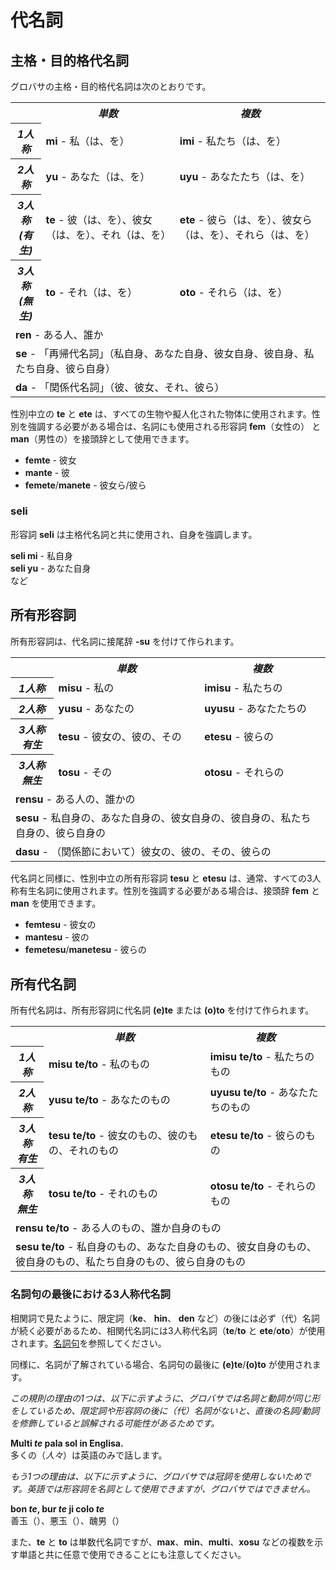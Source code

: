 <h1>代名詞</h1>
<p>
</p>
<h2>主格・目的格代名詞</h2>
<p>グロバサの主格・目的格代名詞は次のとおりです。</p>
<table style="width:100%">
	<tbody>
		<tr>
			<td></td>
			<th><b><i>単数</i></b></th>
			<th><b><i>複数</i></b></th>
		</tr>
		<tr>
			<th><b><i>1人称</i></b></th>
			<td><b>mi</b> - 私（は、を）</td>
			<td><b>imi</b> - 私たち（は、を）</td>
		</tr>
		<tr>
			<th><b><i>2人称</i></b></th>
			<td><b>yu</b> - あなた（は、を）</td>
			<td><b>uyu</b> - あなたたち（は、を）</td>
		</tr>
		<tr>
			<th><b><i>3人称<br />(有生)</i></b></th>
			<td><b>te</b> - 彼（は、を）、彼女（は、を）、それ（は、を）</td>
			<td><b>ete</b> - 彼ら（は、を）、彼女ら（は、を）、それら（は、を）</td>
		</tr>
		<tr>
			<th><b><i>3人称<br />(無生)</i></b></th>
			<td><b>to</b> - それ（は、を）</td>
			<td><b>oto</b> - それら（は、を）</td>
		</tr>
		<tr>
		</tr>
		<tr>
			<td colspan="3"><b>ren</b> - ある人、誰か</td>
		</tr>
		<tr>
			<td colspan="3"><b>se</b> - 「再帰代名詞」（私自身、あなた自身、彼女自身、彼自身、私たち自身、彼ら自身） </td>
		</tr>
		<tr>
			<td colspan="3"><b>da</b> - 「関係代名詞」（彼、彼女、それ、彼ら）</td>
		</tr>
	</tbody>
</table>
<p>性別中立の <strong>te</strong> と <strong>ete</strong> は、すべての生物や擬人化された物体に使用されます。性別を強調する必要がある場合は、名詞にも使用される形容詞
	<strong>fem</strong>（女性の） と <strong>man</strong>（男性の）を接頭辞として使用できます。</p>
<ul>
	<li><strong>femte</strong> - 彼女</li>
	<li><strong>mante</strong> - 彼</li>
	<li><strong>femete</strong>/<strong>manete</strong> - 彼女ら/彼ら</li>
</ul>
<h3>seli</h3>
<p>形容詞 <strong>seli</strong> は主格代名詞と共に使用され、自身を強調します。</p>
<p><strong>seli mi</strong> - 私自身<br />
	<strong>seli yu</strong> - あなた自身<br /> など
</p>
<h2>所有形容詞 <span id="suyali_sifalexi"></span></h2>
<p>所有形容詞は、代名詞に接尾辞 <strong>-su</strong> を付けて作られます。</p>
<table style="width:100%">
	<tbody>
		<tr>
			<td></td>
			<th><b><i>単数</i></b></th>
			<th><b><i>複数</i></b></th>
		</tr>
		<tr>
			<th><b><i>1人称</i></b></th>
			<td><b>misu</b> - 私の</td>
			<td><b>imisu</b> - 私たちの</td>
		</tr>
		<tr>
			<th><b><i>2人称</i></b></th>
			<td><b>yusu</b> - あなたの</td>
			<td><b>uyusu</b> - あなたたちの</td>
		</tr>
		<tr>
			<th><b><i>3人称<br />有生</i></b></th>
			<td><b>tesu</b> - 彼女の、彼の、その</td>
			<td><b>etesu</b> - 彼らの</td>
		</tr>
		<tr>
			<th><b><i>3人称<br />無生</i></b></th>
			<td><b>tosu</b> - その</td>
			<td><b>otosu</b> - それらの</td>
		</tr>
		<tr>
		</tr>
		<tr>
			<td colspan="3"><b>rensu</b> - ある人の、誰かの</td>
		</tr>
		<tr>
			<td colspan="3"><b>sesu</b> - 私自身の、あなた自身の、彼女自身の、彼自身の、私たち自身の、彼ら自身の </td>
		</tr>
		<tr>
			<td colspan="3"><b>dasu</b> - （関係節において）彼女の、彼の、その、彼らの</td>
		</tr>
	</tbody>
</table>
<p>代名詞と同様に、性別中立の所有形容詞 <strong>tesu</strong> と <strong>etesu</strong> は、通常、すべての3人称有生名詞に使用されます。性別を強調する必要がある場合は、接頭辞
	<strong>fem</strong> と <strong>man</strong> を使用できます。</p>
<ul>
	<li><strong>femtesu</strong> - 彼女の</li>
	<li><strong>mantesu</strong> - 彼の</li>
	<li><strong>femetesu</strong>/<strong>manetesu</strong> - 彼らの</li>
</ul>
<h2>所有代名詞</h2>
<p>所有代名詞は、所有形容詞に代名詞 <strong>(e)te</strong> または <strong>(o)to</strong> を付けて作られます。</p>
<table style="width:100%">
	<tbody>
		<tr>
			<td></td>
			<th><b><i>単数</i></b></th>
			<th><b><i>複数</i></b></th>
		</tr>
		<tr>
			<th><b><i>1人称</i></b></th>
			<td><b>misu te/to</b> - 私のもの</td>
			<td><b>imisu te/to</b> - 私たちのもの</td>
		</tr>
		<tr>
			<th><b><i>2人称</i></b></th>
			<td><b>yusu te/to</b> - あなたのもの</td>
			<td><b>uyusu te/to</b> - あなたたちのもの</td>
		</tr>
		<tr>
			<th><b><i>3人称<br />有生</i></b></th>
			<td><b>tesu te/to</b> - 彼女のもの、彼のもの、それのもの</td>
			<td><b>etesu te/to</b> - 彼らのもの</td>
		</tr>
		<tr>
			<th><b><i>3人称<br />無生</i></b></th>
			<td><b>tosu te/to</b> - それのもの</td>
			<td><b>otosu te/to</b> - それらのもの</td>
		</tr>
		<tr>
		</tr>
		<tr>
			<td colspan="3"><b>rensu te/to</b> - ある人のもの、誰か自身のもの</td>
		</tr>
		<tr>
			<td colspan="3"><b>sesu te/to</b> - 私自身のもの、あなた自身のもの、彼女自身のもの、彼自身のもの、私たち自身のもの、彼ら自身のもの</td>
		</tr>
	</tbody>
</table>
<h3>名詞句の最後における3人称代名詞</h3>
<p>相関詞で見たように、限定詞（<strong>ke</strong>、 <strong>hin</strong>、 <strong>den</strong>
	など）の後には必ず（代）名詞が続く必要があるため、相関代名詞には3人称代名詞（<strong>te</strong>/<strong>to</strong> と
	<strong>ete</strong>/<strong>oto</strong>）が使用されます。<a
		href="./jumlemonli-estrutur.html#pornamelexi_in_namelexili_jumlemon">名詞句</a>を参照してください。</p>
<p>同様に、名詞が了解されている場合、名詞句の最後に <strong>(e)te</strong>/<strong>(o)to</strong> が使用されます。</p>
<p><em>この規則の理由の1つは、以下に示すように、グロバサでは名詞と動詞が同じ形をしているため、限定詞や形容詞の後に（代）名詞がないと、直後の名詞/動詞を修飾していると誤解される可能性があるためです。</em></p>
<p><strong>Multi <em>te</em> pala sol in Englisa.</strong><br /> 多くの（<em>人々</em>）は英語のみで話します。</p>
<p><em>もう1つの理由は、以下に示すように、グロバサでは冠詞を使用しないためです。英語では形容詞を名詞として使用できますが、グロバサではできません。</em></p>
<p><strong>bon <em>te</em>, bur <em>te</em> ji colo <em>te</em></strong><br /> 善玉（）、悪玉（）、醜男（）</p>
<p>また、<strong>te</strong> と <strong>to</strong>
	は単数代名詞ですが、<strong>max</strong>、<strong>min</strong>、<strong>multi</strong>、<strong>xosu</strong>
	などの複数を示す単語と共に任意で使用できることにも注意してください。</p>
<p></p>
